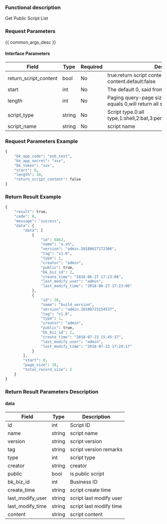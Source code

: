 ### Functional description

Get Public Script List

### Request Parameters

{{ common_args_desc }}

#### Interface Parameters

| Field       |  Type      | Required   |  Description      |
|----------------------|------------|--------|------------|
| return_script_content  |  bool      | No     | true:return script content;false:do not return script content.default:false |
| start                  |  int       | No     | The default 0, said from the first record to return |
| length                 |  int       | No     | Paging query-page size.default:20.if the value equals 0,will return all script list |
| script_type            |  string    | No     | Script type.0:all type,1:shell,2:bat,3:perl,4:python,5:powershell,6:sql |
| script_name            |  string    | No     | script name |


### Request Parameters Example

```python
{
    "bk_app_code": "esb_test",
    "bk_app_secret": "xxx",
    "bk_token": "xxx",
    "start": 0,
    "length": 10,
    "return_script_content": false
}
```

### Return Result Example

```python
{
    "result": true,
    "code": 0,
    "message": "success",
    "data": {
        "data": [
            {
                "id": 6862,
                "name": "a.sh",
                "version": "admin.20180627172306",
                "tag": "v1.0",
                "type": 1,
                "creator": "admin",
                "public": true,
                "bk_biz_id": 2,
                "create_time": "2018-06-27 17:23:06",
                "last_modify_user": "admin",
                "last_modify_time": "2018-06-27 17:23:06"
            },
            {
                "id": 36,
                "name": "build_version",
                "version": "admin.20180723154537",
                "tag": "v1.0",
                "type": 1,
                "creator": "admin",
                "public": true,
                "bk_biz_id": 2,
                "create_time": "2018-07-23 15:45:37",
                "last_modify_user": "admin",
                "last_modify_time": "2018-07-23 17:24:17"
            }
        ],
        "start": 0,
        "page_size": 10,
        "total_record_size": 2
    }
}
```

### Return Result Parameters Description

#### data

| Field      | Type      | Description      |
|-----------|-----------|-----------|
| id              | int       | Script ID |
| name            | string    | script name |
| version         | string    | script version |
| tag             | string    | script version remarks |
| type            | int       | script type |
| creator         | string    | creator |
| public          | bool      | is public script |
| bk_biz_id       | int       | Business ID |
| create_time     | string    | script create time |
| last_modify_user| string    | script last modify user |
| last_modify_time| string    | script last modify time |
| content         | string    | script content |
